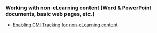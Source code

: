 ### Working with non-eLearning content (Word & PowerPoint documents, basic web pages, etc.)

* [Enabling CMI Tracking for non-eLearning content](Enabling-CMI-Tracking-for-non-eLearning-content)